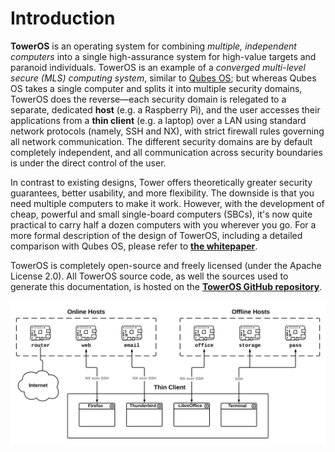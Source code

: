 # Introduction

**TowerOS** is an operating system for combining *multiple, independent computers* into a single high-assurance system for high-value targets and paranoid individuals. TowerOS is an example of a *converged multi-level secure (MLS) computing system*, similar to [Qubes OS](https://www.qubes-os.org/); but whereas Qubes OS takes a single computer and splits it into multiple security domains, TowerOS does the reverse—each security domain is relegated to a separate, dedicated **host** (e.g. a Raspberry Pi), and the user accesses their applications from a **thin client** (e.g. a laptop) over a LAN using standard network protocols (namely, SSH and NX), with strict firewall rules governing all network communication. The different security domains are by default completely independent, and all communication across security boundaries is under the direct control of the user.

In contrast to existing designs, Tower offers theoretically greater security guarantees, better usability, and more flexibility. The downside is that you need multiple computers to make it work. However, with the development of cheap, powerful and small single-board computers (SBCs), it's now quite practical to carry half a dozen computers with you wherever you go. For a more formal description of the design of TowerOS, including a detailed comparison with Qubes OS, please refer to **[the whitepaper](TowerOS%20Whitepaper.pdf)**.

TowerOS is completely open-source and freely licensed (under the Apache License 2.0). All TowerOS source code, as well the sources used to generate this documentation, is hosted on the **[TowerOS GitHub repository](https://github.com/towercomputers/toweros)**.

![Diagram - Usage](img/diagram-usage.png)
